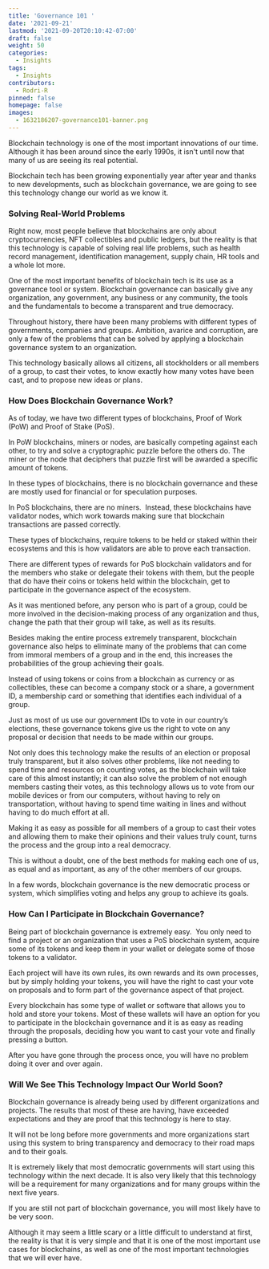 ```yaml
---
title: 'Governance 101 '
date: '2021-09-21'
lastmod: '2021-09-20T20:10:42-07:00'
draft: false
weight: 50
categories:
  - Insights
tags:
  - Insights
contributors:
  - Rodri-R
pinned: false
homepage: false
images:
  - 1632186207-governance101-banner.png
---
```

Blockchain technology is one of the most important innovations of our time. Although it has been around since the early 1990s, it isn't until now that many of us are seeing its real potential. 

Blockchain tech has been growing exponentially year after year and thanks to new developments, such as blockchain governance, we are going to see this technology change our world as we know it.

### **Solving Real-World Problems**

Right now, most people believe that blockchains are only about cryptocurrencies, NFT collectibles and public ledgers, but the reality is that this technology is capable of solving real life problems, such as health record management, identification management, supply chain, HR tools and a whole lot more.

One of the most important benefits of blockchain tech is its use as a governance tool or system. Blockchain governance can basically give any organization, any government, any business or any community, the tools and the fundamentals to become a transparent and true democracy.

Throughout history, there have been many problems with different types of governments, companies and groups. Ambition, avarice and corruption, are only a few of the problems that can be solved by applying a blockchain governance system to an organization. 

This technology basically allows all citizens, all stockholders or all members of a group, to cast their votes, to know exactly how many votes have been cast, and to propose new ideas or plans.

### **How Does Blockchain Governance Work?**

As of today, we have two different types of blockchains, Proof of Work (PoW) and Proof of Stake (PoS). 

In PoW blockchains, miners or nodes, are basically competing against each other, to try and solve a cryptographic puzzle before the others do. The miner or the node that deciphers that puzzle first will be awarded a specific amount of tokens. 

In these types of blockchains, there is no blockchain governance and these are mostly used for financial or for speculation purposes. 

In PoS blockchains, there are no miners.  Instead, these blockchains have validator nodes, which work towards making sure that blockchain transactions are passed correctly. 

These types of blockchains, require tokens to be held or staked within their ecosystems and this is how validators are able to prove each transaction. 

There are different types of rewards for PoS blockchain validators and for the members who stake or delegate their tokens with them, but the people that do have their coins or tokens held within the blockchain, get to participate in the governance aspect of the ecosystem.   

As it was mentioned before, any person who is part of a group, could be more involved in the decision-making process of any organization and thus, change the path that their group will take, as well as its results. 

Besides making the entire process extremely transparent, blockchain governance also helps to eliminate many of the problems that can come from immoral members of a group and in the end, this increases the probabilities of the group achieving their goals. 

Instead of using tokens or coins from a blockchain as currency or as collectibles, these can become a company stock or a share, a government ID, a membership card or something that identifies each individual of a group. 

Just as most of us use our government IDs to vote in our country’s elections, these governance tokens give us the right to vote on any proposal or decision that needs to be made within our groups.

Not only does this technology make the results of an election or proposal truly transparent, but it also solves other problems, like not needing to spend time and resources on counting votes, as the blockchain will take care of this almost instantly; it can also solve the problem of not enough members casting their votes, as this technology allows us to vote from our mobile devices or from our computers, without having to rely on transportation, without having to spend time waiting in lines and without having to do much effort at all. 

Making it as easy as possible for all members of a group to cast their votes and allowing them to make their opinions and their values truly count, turns the process and the group into a real democracy. 

This is without a doubt, one of the best methods for making each one of us, as equal and as important, as any of the other members of our groups. 

In a few words, blockchain governance is the new democratic process or system, which simplifies voting and helps any group to achieve its goals.

### **How Can I Participate in Blockchain Governance?**

Being part of blockchain governance is extremely easy.  You only need to find a project or an organization that uses a PoS blockchain system, acquire some of its tokens and keep them in your wallet or delegate some of those tokens to a validator.

Each project will have its own rules, its own rewards and its own processes, but by simply holding your tokens, you will have the right to cast your vote on proposals and to form part of the governance aspect of that project. 

Every blockchain has some type of wallet or software that allows you to hold and store your tokens. Most of these wallets will have an option for you to participate in the blockchain governance and it is as easy as reading through the proposals, deciding how you want to cast your vote and finally pressing a button. 

After you have gone through the process once, you will have no problem doing it over and over again.   

### **Will We See This Technology Impact Our World Soon?**

Blockchain governance is already being used by different organizations and projects. The results that most of these are having, have exceeded expectations and they are proof that this technology is here to stay.  

It will not be long before more governments and more organizations start using this system to bring transparency and democracy to their road maps and to their goals. 

It is extremely likely that most democratic governments will start using this technology within the next decade. It is also very likely that this technology will be a requirement for many organizations and for many groups within the next five years. 

If you are still not part of blockchain governance, you will most likely have to be very soon. 

Although it may seem a little scary or a little difficult to understand at first, the reality is that it is very simple and that it is one of the most important use cases for blockchains, as well as one of the most important technologies that we will ever have.